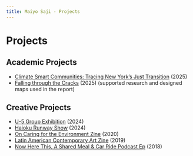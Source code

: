 ```yaml
---
title: Maiyo Saji - Projects
---
```


# Projects 

## Academic Projects
- [Climate Smart Communities: Tracing New York’s Just Transition](https://storymaps.arcgis.com/stories/786a1200ba6c4a0b8150ead55fa82fda) (2025)
- [Falling through the Cracks](https://earthjustice.org/press/2025/falling-through-the-cracks-lead-poisoning-prevention-must-be-a-priority-for-syracuse) (2025) 
(supported research and designed maps used in the report)

## Creative Projects
- [U-5 Group Exhibition](https://www.instagram.com/p/C5s69lQvb0-/) (2024)
- [Haioku Runway Show](https://www.instagram.com/p/C7EaVRShTjq/) (2024)
- [On Caring for the Environment Zine](https://drive.google.com/file/d/1A-jQuMA9exEc2k7p926xps7nzvzEaqSZ/view?usp=sharing) (2020)
- [Latin American Contemporary Art Zine](https://drive.google.com/file/d/1fdwmX7z_T8XVO6NAr4085FakPZLYtBH8/view?usp=sharing) (2019)
- [Now Here This, A Shared Meal & Car Ride Podcast Ep](https://drive.google.com/file/d/1k2o0F7qgzZDy3FFoDWzjP3nvEctpB4Fb/view?usp=sharing) (2018) 
